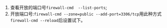1. 查看开放的端口号`firewall-cmd  --list-ports`;    
1. 开放端口号:`firewall-cmd --zone=public --add-port=3306/tcp`用此种方式`firewall-cmd --reload`后设置试下。        
